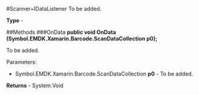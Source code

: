 #Scanner+IDataListener
To be added.

**Type** - 

##Methods
###OnData
**public void OnData (Symbol.EMDK.Xamarin.Barcode.ScanDataCollection p0);**

To be added.

Parameters: 

* Symbol.EMDK.Xamarin.Barcode.ScanDataCollection **p0** - To be added.

**Returns** - System.Void



